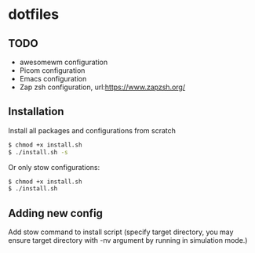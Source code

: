# dotfiles

## TODO
- awesomewm configuration
- Picom configuration
- Emacs configuration
- Zap zsh configuration, url:https://www.zapzsh.org/

## Installation
Install all packages and configurations from scratch
```bash
$ chmod +x install.sh
$ ./install.sh -s
```
Or only stow configurations:
```bash
$ chmod +x install.sh
$ ./install.sh
```

## Adding new config
Add stow command to install script (specify target directory, you may ensure target directory with -nv argument by running in simulation mode.)
